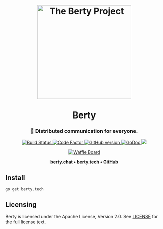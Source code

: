 <h1 align="center">
  <br>
  <img src="https://berty.tech/img/logo.svg" alt="The Berty Project" height="300px">
  <br>
  <br>
  Berty
  <br>
</h1>

<h3 align="center">🤝 Distributed communication for everyone.</h3>

<p align="center">
  <a href="https://circleci.com/gh/berty/berty">
    <img src="https://circleci.com/gh/berty/berty.svg?style=shield&circle-token=6156b261ec8e5a5401c12ac8303cdd441665cddb"
         alt="Build Status">
  </a>
  <a href="https://www.codefactor.io/repository/github/berty/berty">
    <img src="https://www.codefactor.io/repository/github/berty/berty/badge"
         alt="Code Factor">
  </a>
  <!--<a href="https://goreportcard.com/report/berty/berty">
    <img src="https://goreportcard.com/badge/berty/berty"
         alt="Go Report Card">
  </a>-->
  <a href="https://github.com/berty/berty/releases">
    <img src="https://badge.fury.io/gh/berty%2Fberty.svg"
         alt="GitHub version">
  </a>
  <a href="https://godoc.org/berty.tech/core">
    <img src="https://godoc.org/berty.tech/core?status.svg"
         alt="GoDoc">
  </a>
  <a href="https://codecov.io/gh/berty/berty">
    <img src="https://codecov.io/gh/berty/berty/branch/master/graph/badge.svg?token=rBPpNHNNow" />
  </a>
</p>
<p align="center">
  <a href="https://waffle.io/berty/berty">
    <img src="https://badge.waffle.io/8a578732b451e07380b929f107b060f3.svg?columns=all"
         alt="Waffle Board">
  </a>
</p>

<p align="center"><b>
    <a href="https://berty.chat">berty.chat</a> •
    <a href="https://berty.tech">berty.tech</a> •
    <a href="https://github.com/berty">GitHub</a>
</b></p>

## Install

`go get berty.tech`

## Licensing

Berty is licensed under the Apache License, Version 2.0.
See [LICENSE](https://github.com/berty/berty/blob/master/LICENSE) for the full license text.
